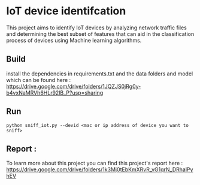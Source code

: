 # IoT device identifcation 

This project aims to identify IoT devices by analyzing network traffic files and determining the best subset of features that can aid in the classification process of devices using Machine learning algorithms. 

## Build 

install the dependencies in requirements.txt and the data folders and model which can be found here : https://drive.google.com/drive/folders/1JQZJS0jRg0y-b4vxNaMRVh6HLr92lB_P?usp=sharing

## Run 
```
python sniff_iot.py --devid <mac or ip address of device you want to sniff>
```

## Report : 

To learn more about this project you can find this project's report here : https://drive.google.com/drive/folders/1k3Mj0tEbKmXRvR_vG1qrN_DRhalPyhEV

